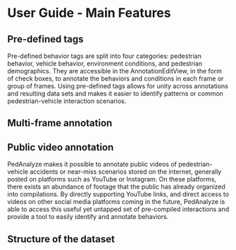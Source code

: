 # User Guide - Main Features

## Pre-defined tags
Pre-defined behavior tags are split into four categories: pedestrian behavior, vehicle behavior, environment conditions, and pedestrian demographics. They are accessible in the AnnotationEditView, in the form of check boxes, to annotate the behaviors and conditions in each frame or group of frames. Using pre-defined tags allows for unity across annotations and resulting data sets and makes it easier to identify patterns or common pedestrian-vehicle interaction scenarios. 

## Multi-frame annotation

## Public video annotation
PedAnalyze makes it possible to annotate public videos of pedestrian-vehicle accidents or near-miss scenarios stored on the internet, generally posted on platforms such as YouTube or Instagram. On these platforms, there exists an abundance of footage that the public has already organized into compilations. By directly supporting YouTube links, and direct access to videos on other social media platforms coming in the future, PedAnalyze is able to access this useful yet untapped set of pre-compiled interactions and provide a tool to easily identify and annotate behaviors.

## Structure of the dataset
